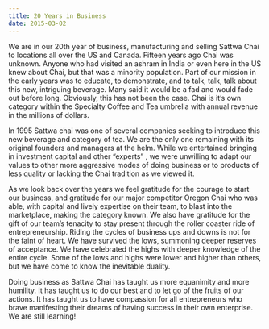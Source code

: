 ```yaml
---
title: 20 Years in Business
date: 2015-03-02
---
```

We are in our 20th year of business, manufacturing and selling Sattwa Chai to locations all over the US and Canada.  Fifteen years ago Chai was unknown.  Anyone who had visited an ashram in India or even here in the US knew about Chai, but that was a minority population.    Part of our mission in the early years was to educate, to demonstrate, and to talk, talk, talk  about this new, intriguing beverage.   Many said it would be a fad and would fade out before long.  Obviously, this has not been the case.  Chai is it’s own category within the Specialty Coffee and Tea umbrella with annual revenue in the millions of dollars.
 
In 1995 Sattwa chai was one of several companies seeking to introduce this new beverage and category of tea.  We are the only one remaining with its original founders and managers at the helm.    While we entertained bringing in investment capital and other “experts” , we were unwilling to adapt our values to other more aggressive modes of doing business or to products of less quality or lacking the Chai tradition as we viewed it.  
 
As we look back over the years we feel gratitude for the courage to start our business, and gratitude for our major competitor Oregon Chai who was able, with capital and lively expertise on their team, to blast into the marketplace, making the category known.   We also have gratitude for the gift of our team’s tenacity to stay present through the roller coaster ride of entrepreneurship.  Riding the cycles of business ups and downs is not for the faint of heart.
We have survived the lows, summoning deeper reserves of acceptance.  We have celebrated the highs with deeper knowledge of the entire cycle.   Some of the lows and highs were lower and higher than others, but we have come to know the inevitable duality.  
 
Doing business as Sattwa Chai has taught us more equanimity and more humility. It has taught us to do our best and to let go of the fruits of our actions.  It has taught us to have compassion for all entrepreneurs who brave manifesting their dreams of having success in their own enterprise.    We are still learning!



